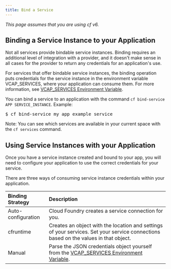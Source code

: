```yaml
---
title: Bind a Service
---
```


_This page assumes that you are using cf v6._

## <a id='binding'></a>Binding a Service Instance to your Application ##

Not all services provide bindable service instances.
Binding requires an additional level of integration with a provider, and it
doesn't make sense in all cases for the provider to return any credentials for
an application's use.

For services that offer bindable service instances, the binding operation puts
credentials for the service instance in the environment variable VCAP\_SERVICES,
where your application can consume them.
For more information, see [VCAP\_SERVICES Environment
Variable](../deploy-apps/environment-variable.html).

You can bind a service to an application with the command `cf bind-service APP SERVICE_INSTANCE`.
Example:

<pre class="terminal">
$ cf bind-service my_app example_service
</pre>

Note: You can see which services are available in your current space with the
`cf services` command.

## <a id='using'></a>Using Service Instances with your Application ##

Once you have a service instance created and bound to your app, you will need to
configure your application to use the correct credentials for your service.

There are three ways of consuming service instance credentials within your
application.

| Binding Strategy     | Description                                                                                                                            |
| :------------------- | :--------------------                                                                                                                  |
| Auto-configuration | Cloud Foundry creates a service connection for you.                                                                |
| cfruntime            | Creates an object with the location and settings of your services. Set your service connections based on the values in that object.    |
| Manual               | Parse the JSON credentials object yourself from the [VCAP\_SERVICES Environment Variable](../deploy-apps/environment-variable.html). |

